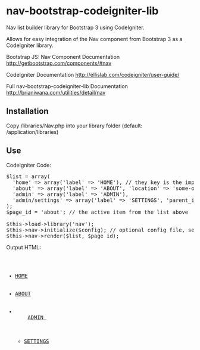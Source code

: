 nav-bootstrap-codeigniter-lib
=============================

Nav list builder library for Bootstrap 3 using CodeIgniter. 

Allows for easy integration of the Nav component from Bootstrap 3 as a CodeIgniter library.

Bootstrap JS: Nav Component Documentation
http://getbootstrap.com/components/#nav

CodeIgniter Documentation
http://ellislab.com/codeigniter/user-guide/

Full nav-bootstrap-codeigniter-lib Documentation
http://brianiwana.com/utilities/detail/nav

Installation
----

Copy /libraries/Nav.php into your library folder (default: /application/libraries)

Use
----
CodeIgniter Code:

<pre>
$list = array(
  'home' => array('label' => 'HOME'), // they key is the implied location of the link
  'about' => array('label' => 'ABOUT', 'location' => 'some-other-location'),
  'admin' => array('label' => 'ADMIN'),
  'admin/settings' => array('label' => 'SETTINGS', 'parent_id' => 'admin'),
);
$page_id = 'about'; // the active item from the list above 

$this->load->library('nav');
$this->nav->initialize($config); // optional config file, see full documentation
$this->nav->render($list, $page_id);
</pre>

Output HTML:

<pre>
<ul class="nav navbar-nav">
  <li><a href="http://brianiwana.com/home">HOME</a></li>
  <li><a href="http://brianiwana.com/some-other-location">ABOUT</a></li>
  <li class='dropdown'>
    <a href="http://brianiwana.com/#" class="dropdown-toggle" data-toggle="dropdown">ADMIN <span class='caret'></span></a>
    <ul class="dropdown-menu">
      <li><a href="http://brianiwana.com/admin/settings">SETTINGS</a></li>
    </ul>
  </li>
</ul>
</pre>